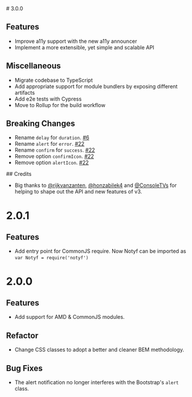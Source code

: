# 3.0.0

## Features

* Improve a11y support with the new a11y announcer
* Implement a more extensible, yet simple and scalable API

## Miscellaneous

* Migrate codebase to TypeScript
* Add appropriate support for module bundlers by exposing different artifacts
* Add e2e tests with Cypress
* Move to Rollup for the build workflow

## Breaking Changes

* Rename `delay` for `duration`. [#6](https://github.com/caroso1222/notyf/issues/6)
* Rename `alert` for `error`. [#22](https://github.com/caroso1222/notyf/issues/22)
* Rename `confirm` for `success`. [#22](https://github.com/caroso1222/notyf/issues/22)
* Remove option `confirmIcon`. [#22](https://github.com/caroso1222/notyf/issues/22)
* Remove option `alertIcon`. [#22](https://github.com/caroso1222/notyf/issues/22)

## Credits

* Big thanks to [@rijkvanzanten](https://github.com/rijkvanzanten), [@honzabilek4](https://github.com/honzabilek4) and [@ConsoleTVs](https://github.com/ConsoleTVs) for helping to shape out the API and new features of v3.

# 2.0.1

## Features

* Add entry point for CommonJS require. Now Notyf can be imported as `var Notyf = require('notyf')`

# 2.0.0

## Features

* Add support for AMD & CommonJS modules.

## Refactor

* Change CSS classes to adopt a better and cleaner BEM methodology.

## Bug Fixes

* The alert notification no longer interferes with the Bootstrap's `alert` class. 